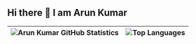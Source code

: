 ## Hi there 👋 I am Arun Kumar


| ![Arun Kumar GitHub Statistics](https://github-readme-stats.vercel.app/api?username=Arun05hp&show_icons=true) | ![Top Languages](https://github-readme-stats.vercel.app/api/top-langs/?username=Arun05hp&layout=compact) |
| --- | --- |
